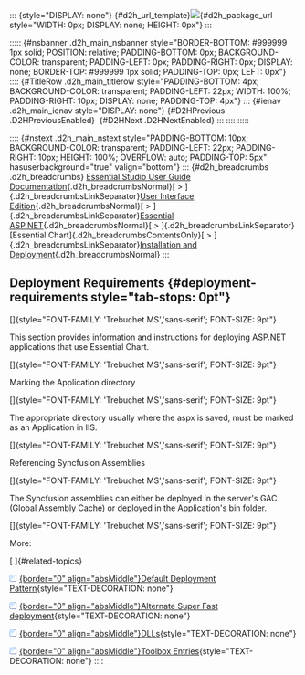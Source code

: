 ::: {style="DISPLAY: none"}
[](ms-xhelp:///?Id=d2h_url_template){#d2h_url_template}![](!package_url!){#d2h_package_url style="WIDTH: 0px; DISPLAY: none; HEIGHT: 0px"}
:::

::::: {#nsbanner .d2h_main_nsbanner style="BORDER-BOTTOM: #999999 1px solid; POSITION: relative; PADDING-BOTTOM: 0px; BACKGROUND-COLOR: transparent; PADDING-LEFT: 0px; PADDING-RIGHT: 0px; DISPLAY: none; BORDER-TOP: #999999 1px solid; PADDING-TOP: 0px; LEFT: 0px"}
:::: {#TitleRow .d2h_main_titlerow style="PADDING-BOTTOM: 4px; BACKGROUND-COLOR: transparent; PADDING-LEFT: 22px; WIDTH: 100%; PADDING-RIGHT: 10px; DISPLAY: none; PADDING-TOP: 4px"}
::: {#ienav .d2h_main_ienav style="DISPLAY: none"}
[](ms-xhelp:///?Id=6d5f3e31-3873-4391-917d-79ceace16e7e){#D2HPrevious .D2HPreviousEnabled}  [](ms-xhelp:///?Id=4734ae54-1cac-4065-9ff9-2aaacd157a5b){#D2HNext .D2HNextEnabled}
:::
::::
:::::

:::: {#nstext .d2h_main_nstext style="PADDING-BOTTOM: 10px; BACKGROUND-COLOR: transparent; PADDING-LEFT: 22px; PADDING-RIGHT: 10px; HEIGHT: 100%; OVERFLOW: auto; PADDING-TOP: 5px" hasuserbackground="true" valign="bottom"}
::: {#d2h_breadcrumbs .d2h_breadcrumbs}
[Essential Studio User Guide Documentation](ms-xhelp:///?Id=12457748-09e3-4d74-a240-8e049cedf030){.d2h_breadcrumbsNormal}[ \> ]{.d2h_breadcrumbsLinkSeparator}[User Interface Edition](ms-xhelp:///?Id=c29296b7-531c-413b-a0ec-488ca1f7f669){.d2h_breadcrumbsNormal}[ \> ]{.d2h_breadcrumbsLinkSeparator}[Essential ASP.NET](ms-xhelp:///?Id=25c35330-c127-4dad-9a92-ed79dc7261a6){.d2h_breadcrumbsNormal}[ \> ]{.d2h_breadcrumbsLinkSeparator}[Essential Chart]{.d2h_breadcrumbsContentsOnly}[ \> ]{.d2h_breadcrumbsLinkSeparator}[Installation and Deployment](ms-xhelp:///?Id=279c896a-e843-4d57-96f2-a2fb1b6fcba7){.d2h_breadcrumbsNormal}
:::

## Deployment Requirements {#deployment-requirements style="tab-stops: 0pt"}

[]{style="FONT-FAMILY: 'Trebuchet MS','sans-serif'; FONT-SIZE: 9pt"} 

This section provides information and instructions for deploying ASP.NET applications that use Essential Chart.

[]{style="FONT-FAMILY: 'Trebuchet MS','sans-serif'; FONT-SIZE: 9pt"} 

Marking the Application directory

[]{style="FONT-FAMILY: 'Trebuchet MS','sans-serif'; FONT-SIZE: 9pt"} 

The appropriate directory usually where the aspx is saved, must be marked as an Application in IIS.

[]{style="FONT-FAMILY: 'Trebuchet MS','sans-serif'; FONT-SIZE: 9pt"} 

Referencing Syncfusion Assemblies

[]{style="FONT-FAMILY: 'Trebuchet MS','sans-serif'; FONT-SIZE: 9pt"} 

The Syncfusion assemblies can either be deployed in the server\'s GAC (Global Assembly Cache) or deployed in the Application\'s bin folder.

[]{style="FONT-FAMILY: 'Trebuchet MS','sans-serif'; FONT-SIZE: 9pt"} 

More:

[ ]{#related-topics}

[![](button.gif){border="0" align="absMiddle"}Default Deployment Pattern](ms-xhelp:///?Id=4734ae54-1cac-4065-9ff9-2aaacd157a5b){style="TEXT-DECORATION: none"}

[![](button.gif){border="0" align="absMiddle"}Alternate Super Fast deployment](ms-xhelp:///?Id=1d94d5dd-3a2e-4da6-8edc-a48b24d61204){style="TEXT-DECORATION: none"}

[![](button.gif){border="0" align="absMiddle"}DLLs](ms-xhelp:///?Id=10e81c9d-ccb2-45bf-8a8f-ee92aee69e34){style="TEXT-DECORATION: none"}

[![](button.gif){border="0" align="absMiddle"}Toolbox Entries](ms-xhelp:///?Id=e5f44ae5-2d82-4909-8050-0f4bfe4f2001){style="TEXT-DECORATION: none"}
::::
